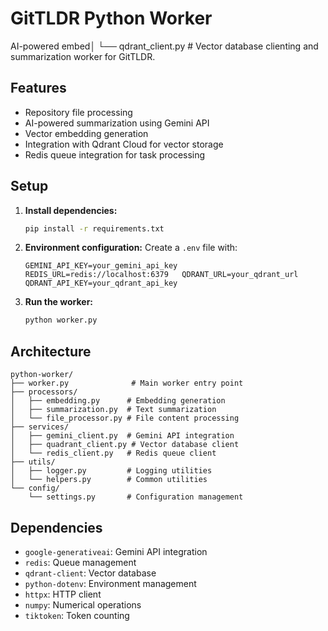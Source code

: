 # GitTLDR Python Worker

AI-powered embed│   └── qdrant_client.py   # Vector database clienting and summarization worker for GitTLDR.

## Features

- Repository file processing
- AI-powered summarization using Gemini API
- Vector embedding generation
- Integration with Qdrant Cloud for vector storage
- Redis queue integration for task processing

## Setup

1. **Install dependencies:**
   ```bash
   pip install -r requirements.txt
   ```

2. **Environment configuration:**
   Create a `.env` file with:
   ```
   GEMINI_API_KEY=your_gemini_api_key
   REDIS_URL=redis://localhost:6379   QDRANT_URL=your_qdrant_url
   QDRANT_API_KEY=your_qdrant_api_key
   ```

3. **Run the worker:**
   ```bash
   python worker.py
   ```

## Architecture

```
python-worker/
├── worker.py              # Main worker entry point
├── processors/           
│   ├── embedding.py      # Embedding generation
│   ├── summarization.py  # Text summarization
│   └── file_processor.py # File content processing
├── services/
│   ├── gemini_client.py  # Gemini API integration
│   ├── quadrant_client.py # Vector database client
│   └── redis_client.py   # Redis queue client
├── utils/
│   ├── logger.py         # Logging utilities
│   └── helpers.py        # Common utilities
└── config/
    └── settings.py       # Configuration management
```

## Dependencies

- `google-generativeai`: Gemini API integration
- `redis`: Queue management
- `qdrant-client`: Vector database
- `python-dotenv`: Environment management
- `httpx`: HTTP client
- `numpy`: Numerical operations
- `tiktoken`: Token counting
